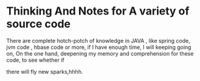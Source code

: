 # Thinking And Notes for A variety of source code

There are complete hotch-potch of knowledge in JAVA , like spring code, jvm code , hbase code or more, if I have enough time, I will keeping going on, On the one hand,  deepening  my memory and comprehension for these code, to see whether if

 there will fly new sparks,hhhh.


